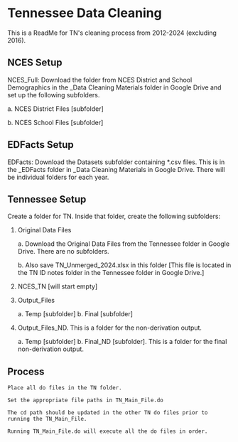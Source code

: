 # Tennessee Data Cleaning

This is a ReadMe for TN's cleaning process from 2012-2024 (excluding 2016).

## NCES Setup

NCES_Full: Download the folder from NCES District and School Demographics in the _Data Cleaning Materials folder in Google Drive and set up the following subfolders.
    
   a. NCES District Files [subfolder] 

   b. NCES School Files [subfolder]
   
## EDFacts Setup
EDFacts: Download the Datasets subfolder containing *.csv files. This is in the _EDFacts folder in _Data Cleaning Materials in Google Drive. There will be individual folders for each year.

## Tennessee Setup
Create a folder for TN. Inside that folder, create the following subfolders:

1. Original Data Files
   
   a. Download the Original Data Files from the Tennessee folder in Google Drive. There are no subfolders.
   
   b. Also save TN_Unmerged_2024.xlsx in this folder [This file is located in the TN ID notes folder in the Tennessee folder in Google Drive.]
   
2. NCES_TN [will start empty]
   
3. Output_Files

   a. Temp [subfolder]
   b. Final [subfolder]
  
4. Output_Files_ND. This is a folder for the non-derivation output.

   a. Temp [subfolder]
   b. Final_ND [subfolder]. This is a folder for the final non-derivation output.

## Process
    Place all do files in the TN folder.
        
    Set the appropriate file paths in TN_Main_File.do

    The cd path should be updated in the other TN do files prior to running the TN_Main_File.
        
    Running TN_Main_File.do will execute all the do files in order.
